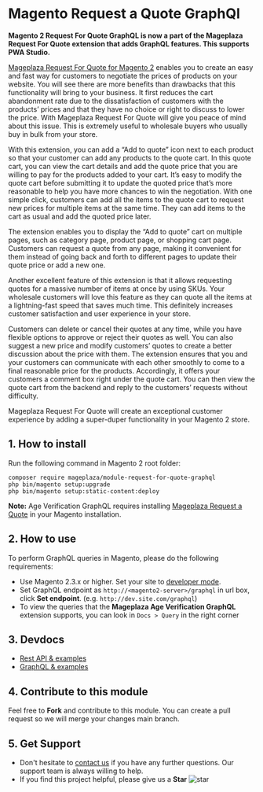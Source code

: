 # Magento Request a Quote GraphQl

**Magento 2 Request For Quote GraphQL is now a part of the Mageplaza Request For Quote extension that adds GraphQL features. This supports PWA Studio.** 

[Mageplaza Request For Quote for Magento 2](https://www.mageplaza.com/magento-2-request-for-quote/) enables you to create an easy and fast way for customers to negotiate the prices of products on your website. You will see there are more benefits than drawbacks that this functionality will bring to your business. It first reduces the cart abandonment rate due to the dissatisfaction of customers with the products’ prices and that they have no choice or right to discuss to lower the price. With Mageplaza Request For Quote will give you peace of mind about this issue. This is extremely useful to wholesale buyers who usually buy in bulk from your store. 

With this extension, you can add a “Add to quote” icon next to each product so that your customer can add any products to the quote cart. In this quote cart, you can view the cart details and add the quote price that you are willing to pay for the products added to your cart. It’s easy to modify the quote cart before submitting it to update the quoted price that’s more reasonable to help you have more chances to win the negotiation. With one simple click, customers can add all the items to the quote cart to request new prices for multiple items at the same time. They can add items to the cart as usual and add the quoted price later. 

The extension enables you to display the “Add to quote” cart on multiple pages, such as category page, product page, or shopping cart page. Customers can request a quote from any page, making it convenient for them instead of going back and forth to different pages to update their quote price or add a new one. 

Another excellent feature of this extension is that it allows requesting quotes for a massive number of items at once by using SKUs. Your wholesale customers will love this feature as they can quote all the items at a lightning-fast speed that saves much time. This definitely increases customer satisfaction and user experience in your store. 

Customers can delete or cancel their quotes at any time, while you have flexible options to approve or reject their quotes as well. You can also suggest a new price and modify customers’ quotes to create a better discussion about the price with them. The extension ensures that you and your customers can communicate with each other smoothly to come to a final reasonable price for the products. Accordingly, it offers your customers a comment box right under the quote cart. You can then view the quote cart from the backend and reply to the customers’ requests without difficulty. 

Mageplaza Request For Quote will create an exceptional customer experience by adding a super-duper functionality in your Magento 2 store.

## 1. How to install

Run the following command in Magento 2 root folder:

```
composer require mageplaza/module-request-for-quote-graphql
php bin/magento setup:upgrade
php bin/magento setup:static-content:deploy
```

**Note:**
Age Verification GraphQL requires installing [Mageplaza Request a Quote](https://www.mageplaza.com/magento-2-request-for-quote/) in your Magento installation.

## 2. How to use

To perform GraphQL queries in Magento, please do the following requirements:

- Use Magento 2.3.x or higher. Set your site to [developer mode](https://www.mageplaza.com/devdocs/enable-disable-developer-mode-magento-2.html).
- Set GraphQL endpoint as `http://<magento2-server>/graphql` in url box, click **Set endpoint**.
  (e.g. `http://dev.site.com/graphql`)
- To view the queries that the **Mageplaza Age Verification GraphQL** extension supports, you can look in `Docs > Query` in the right corner

## 3. Devdocs

- [Rest API & examples](https://documenter.getpostman.com/view/10589000/T17Na4ek?version=latest)
- [GraphQL & examples](https://documenter.getpostman.com/view/10589000/TVspmpoT)

## 4. Contribute to this module

Feel free to **Fork** and contribute to this module. 
You can create a pull request so we will merge your changes main branch.

## 5. Get Support

- Don't hesitate to [contact us](https://www.mageplaza.com/contact.html) if you have any further questions. Our support team is   always willing to help. 
- If you find this project helpful, please give us a **Star** ![star](https://i.imgur.com/S8e0ctO.png)
